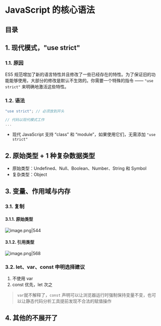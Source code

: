 
# JavaScript 的核心语法


## 目录
<!-- toc -->
 ## 1. 现代模式，"use strict" 

### 1.1. 原因

ES5 规范增加了新的语言特性并且修改了一些已经存在的特性。为了保证旧的功能能够使用，大部分的修改是默认不生效的。你需要一个特殊的指令 —— `"use strict"` 来明确地激活这些特性。

### 1.2. 语法

```javascript
"use strict"; // 必须放到开头

// 代码以现代模式工作
...
```

- 现代 JavaScript 支持 “class” 和 “module”，如果使用它们，无需添加 `"use strict"`

## 2. 原始类型 + 1 种复杂数据类型			

- 原始类型：Undefined、Null、Boolean、Number、String 和 Symbol  
- 复杂类型：Object

## 3. 变量、作用域与内存

### 3.1. 复制

#### 3.1.1. 原始类型

![image.png|544](https://832-1310531898.cos.ap-beijing.myqcloud.com/yuque/e3768b3af18a23c8cdeccb85e280c323.png)

#### 3.1.2. 引用类型

![image.png|568](https://832-1310531898.cos.ap-beijing.myqcloud.com/yuque/bb555ee9faabf851d1d0d40946117804.png)

### 3.2. let、var、const 申明选择建议

1. 不使用 var
2. const 优先，let 次之

> `var`就不解释了，`const` 声明可以让浏览器运行时强制保持变量不变，也可以让静态代码分析工具提前发现不合法的赋值操作

## 4. 其他的不展开了